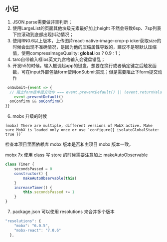 ## 小记

1. JSON.parse需要做非空判断；
2. 使用LargeList的页面其他块级元素最好加上height 不然会导致6sp、7sp列表下拉滚动到底部出现抖动情况；
3. 使用RN0.6以上版本，上传图片react-native-image-crop-p icker获取size的时候会出现不准确情况，是因为他的压缩属性导致的，建议不是呀默认压缩值，使用compressImageQuality: **global**.ios ? 0.9 : 1；
4. taro自带输入框ios英文九宫格输入会键盘错乱；
5. 开发h5的时候，输入框调起app的键盘，想要在换行或者确定键之后触发函数，可在input外部包括form使用onSubmit实现；但是需要阻止下form提交动作 

```javascript
 onSubmit={event => {
  // 阻止form表单提交动作 === event.preventDefault() || (event.returnValue = false)
    event.preventDefault()
  onConfirm && onConfirm()
}}
```

6. mobx 升级的时候 

```
[mobx] There are multiple, different versions of MobX active. Make sure MobX is loaded only once or use `configure({ isolateGlobalState: true })`
```

检查本项目里面依赖库 mobx 版本是否和主项目 mobx 版本一致，

mobx 7x 使用 class 写 store 的时候需要注意加上 makeAutoObservable

```javascript
class Timer {
    secondsPassed = 0
    constructor() {
        makeAutoObservable(this)
    }
    increaseTimer() {
        this.secondsPassed += 1
    }
}
```

7. package.json 可以使用 resolutions 来合并多个版本

```javascript
"resolutions": {
    "mobx": "6.0.5",
    "mobx-react": "7.0.6"
  },
```